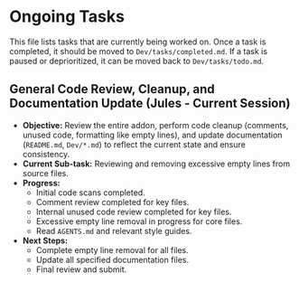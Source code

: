 # Ongoing Tasks

This file lists tasks that are currently being worked on. Once a task is completed, it should be moved to `Dev/tasks/completed.md`. If a task is paused or deprioritized, it can be moved back to `Dev/tasks/todo.md`.

## General Code Review, Cleanup, and Documentation Update (Jules - Current Session)

*   **Objective:** Review the entire addon, perform code cleanup (comments, unused code, formatting like empty lines), and update documentation (`README.md`, `Dev/*.md`) to reflect the current state and ensure consistency.
*   **Current Sub-task:** Reviewing and removing excessive empty lines from source files.
*   **Progress:**
    *   Initial code scans completed.
    *   Comment review completed for key files.
    *   Internal unused code review completed for key files.
    *   Excessive empty line removal in progress for core files.
    *   Read `AGENTS.md` and relevant style guides.
*   **Next Steps:**
    *   Complete empty line removal for all files.
    *   Update all specified documentation files.
    *   Final review and submit.

